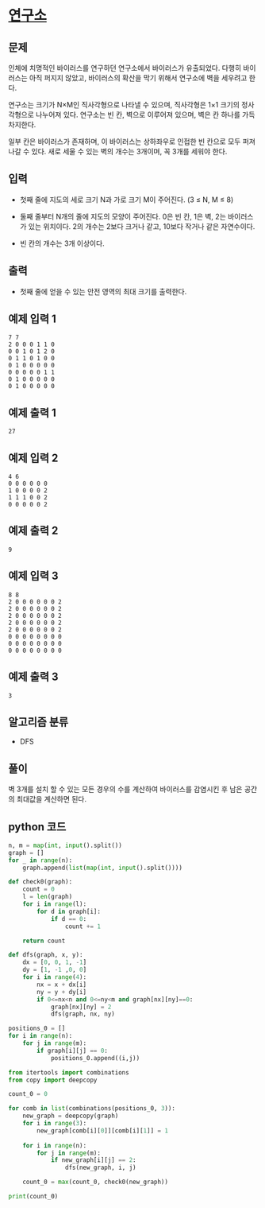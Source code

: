# [연구소](https://www.acmicpc.net/problem/14502)

## 문제

인체에 치명적인 바이러스를 연구하던 연구소에서 바이러스가 유출되었다. 다행히 바이러스는 아직 퍼지지 않았고, 바이러스의 확산을 막기 위해서 연구소에 벽을 세우려고 한다.

연구소는 크기가 N×M인 직사각형으로 나타낼 수 있으며, 직사각형은 1×1 크기의 정사각형으로 나누어져 있다. 연구소는 빈 칸, 벽으로 이루어져 있으며, 벽은 칸 하나를 가득 차지한다. 

일부 칸은 바이러스가 존재하며, 이 바이러스는 상하좌우로 인접한 빈 칸으로 모두 퍼져나갈 수 있다. 새로 세울 수 있는 벽의 개수는 3개이며, 꼭 3개를 세워야 한다.

## 입력

- 첫째 줄에 지도의 세로 크기 N과 가로 크기 M이 주어진다. (3 ≤ N, M ≤ 8)

- 둘째 줄부터 N개의 줄에 지도의 모양이 주어진다. 0은 빈 칸, 1은 벽, 2는 바이러스가 있는 위치이다. 2의 개수는 2보다 크거나 같고, 10보다 작거나 같은 자연수이다.

- 빈 칸의 개수는 3개 이상이다.

## 출력

- 첫째 줄에 얻을 수 있는 안전 영역의 최대 크기를 출력한다.

## 예제 입력 1

    7 7
    2 0 0 0 1 1 0
    0 0 1 0 1 2 0
    0 1 1 0 1 0 0
    0 1 0 0 0 0 0
    0 0 0 0 0 1 1
    0 1 0 0 0 0 0
    0 1 0 0 0 0 0

## 예제 출력 1

    27

## 예제 입력 2

    4 6
    0 0 0 0 0 0
    1 0 0 0 0 2
    1 1 1 0 0 2
    0 0 0 0 0 2

## 예제 출력 2

    9

## 예제 입력 3

    8 8
    2 0 0 0 0 0 0 2
    2 0 0 0 0 0 0 2
    2 0 0 0 0 0 0 2
    2 0 0 0 0 0 0 2
    2 0 0 0 0 0 0 2
    0 0 0 0 0 0 0 0
    0 0 0 0 0 0 0 0
    0 0 0 0 0 0 0 0

## 예제 출력 3

    3

## 알고리즘 분류

- DFS

## 풀이

벽 3개를 설치 할 수 있는 모든 경우의 수를 계산하여 바이러스를 감염시킨 후 남은 공간의 최대값을 계산하면 된다.

## python 코드

```python
n, m = map(int, input().split())
graph = []
for _ in range(n):
    graph.append(list(map(int, input().split())))

def check0(graph):
    count = 0
    l = len(graph)
    for i in range(l):
        for d in graph[i]:
            if d == 0:
                count += 1

    return count

def dfs(graph, x, y):
    dx = [0, 0, 1, -1]
    dy = [1, -1 ,0, 0]
    for i in range(4):
        nx = x + dx[i]
        ny = y + dy[i]
        if 0<=nx<n and 0<=ny<m and graph[nx][ny]==0:
            graph[nx][ny] = 2
            dfs(graph, nx, ny)

positions_0 = []
for i in range(n):
    for j in range(m):
        if graph[i][j] == 0:
            positions_0.append((i,j))

from itertools import combinations
from copy import deepcopy

count_0 = 0

for comb in list(combinations(positions_0, 3)):
    new_graph = deepcopy(graph)
    for i in range(3):
        new_graph[comb[i][0]][comb[i][1]] = 1
    
    for i in range(n):
        for j in range(m):
            if new_graph[i][j] == 2:
                dfs(new_graph, i, j)

    count_0 = max(count_0, check0(new_graph))

print(count_0)
```